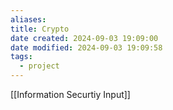 ```yaml
---
aliases: 
title: Crypto
date created: 2024-09-03 19:09:00
date modified: 2024-09-03 19:09:58
tags:
  - project
---
```


[[Information Securtiy Input]]